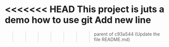 <<<<<<< HEAD
This project is juts a demo how to use git
Add new line
=======
>>>>>>> parent of c93a544 (Update the file README.md)
